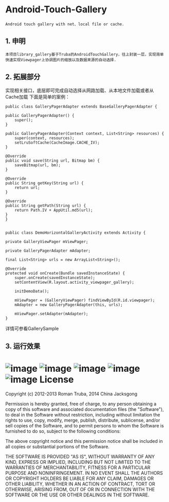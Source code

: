 # Android-Touch-Gallery


`Android touch gallery with net、local file or cache.`

## 1. 申明
	本项目library_gallery基于Truba的AndroidTouchGallery，往上封装一层，实现简单快速实现Viewpager上协调图片的缩放以及数据来源的自动选择.
	
## 2. 拓展部分

实现相关接口，底层即可完成自动选择从网路加载、从本地文件加载或者从Cache加载
下面是简单的案例：

	public class GalleryPagerAdapter extends BaseGalleryPagerAdapter {

	public GalleryPagerAdapter() {
		super();
	}

	public GalleryPagerAdapter(Context context, List<String> resources) {
		super(context, resources);
		setLruSoftCache(CacheImage.CACHE_IV);
	}

	@Override
	public void save(String url, Bitmap bm) {
		saveBitmap(url, bm);
	}

	@Override
	public String getKey(String url) {
		return url;
	}

	@Override
	public String getPath(String url) {
		return Path.IV + AppUtil.md5(url);
	}
	}
	
	
	public class DemoHorizontalGalleryActivity extends Activity {

	private GalleryViewPager mViewPager;

	private GalleryPagerAdapter mAdapter;

	final List<String> urls = new ArrayList<String>();

	@Override
	protected void onCreate(Bundle savedInstanceState) {
		super.onCreate(savedInstanceState);
		setContentView(R.layout.activity_viewpager_gallery);

		initDemoData();

		mViewPager = (GalleryViewPager) findViewById(R.id.viewpager);
		mAdapter = new GalleryPagerAdapter(this, urls);

		mViewPager.setAdapter(mAdapter);
	}
	
详情可参看GallerySample

## 3. 运行效果
![image](https://github.com/Jacksgong/Android-Touch-Gallery/raw/master/readme/demo1.jpg)
![image](https://github.com/Jacksgong/Android-Touch-Gallery/raw/master/readme/demo2.jpg)
![image](https://github.com/Jacksgong/Android-Touch-Gallery/raw/master/readme/demo3.jpg)
![image](https://github.com/Jacksgong/Android-Touch-Gallery/raw/master/readme/demo4.jpg)
![image](https://github.com/Jacksgong/Android-Touch-Gallery/raw/master/readme/demo5.jpg)
License
===================
Copyright (c) 2012-2013 Roman Truba, 2014 China Jacksgong

 Permission is hereby granted, free of charge, to any person obtaining a copy of this software and associated
 documentation files (the "Software"), to deal in the Software without restriction, including without limitation
 the rights to use, copy, modify, merge, publish, distribute, sublicense, and/or sell copies of the Software, and to
 permit persons to whom the Software is furnished to do so, subject to the following conditions:

 The above copyright notice and this permission notice shall be included in all copies or substantial
 portions of the Software.

 THE SOFTWARE IS PROVIDED "AS IS", WITHOUT WARRANTY OF ANY KIND, EXPRESS OR IMPLIED, INCLUDING BUT NOT LIMITED
 TO THE WARRANTIES OF MERCHANTABILITY, FITNESS FOR A PARTICULAR PURPOSE AND NONINFRINGEMENT. IN NO EVENT SHALL
 THE AUTHORS OR COPYRIGHT HOLDERS BE LIABLE FOR ANY CLAIM, DAMAGES OR OTHER LIABILITY,
 WHETHER IN AN ACTION OF CONTRACT, TORT OR OTHERWISE, ARISING FROM, OUT OF OR IN CONNECTION WITH
 THE SOFTWARE OR THE USE OR OTHER DEALINGS IN THE SOFTWARE.

	
